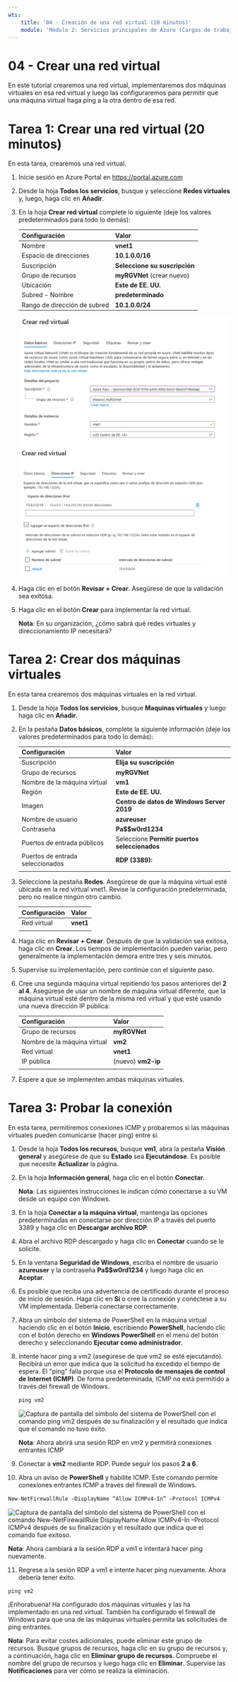 ```yaml
---
wts:
    title: '04 - Creación de una red virtual (20 minutos)'
    module: 'Módulo 2: Servicios principales de Azure (Cargas de trabajo)'
---
```

# 04 - Crear una red virtual

En este tutorial crearemos una red virtual, implementaremos dos máquinas virtuales en esa red virtual y luego las configuraremos para permitir que una máquina virtual haga ping a la otra dentro de esa red.

# Tarea 1: Crear una red virtual (20 minutos)

En esta tarea, crearemos una red virtual. 

1. Inicie sesión en Azure Portal en <a href="https://portal.azure.com" target="_blank"><span style="color: #0066cc;" color="#0066cc">https://portal.azure.com</span></a>

2. Desde la hoja **Todos los servicios**, busque y seleccione **Redes virtuales** y, luego, haga clic en **Añadir**. 

3. En la hoja **Crear red virtual** complete lo siguiente (deje los valores predeterminados para todo lo demás):

    | Configuración | Valor | 
    | --- | --- |
    | Nombre | **vnet1** |
    | Espacio de direcciones |**10.1.0.0/16** |
    | Suscripción | **Seleccione su suscripción** |
    | Grupo de recursos | **myRGVNet** (crear nuevo) |
    | Ubicación | **Este de EE. UU.** |
    | Subred - Nombre | **predeterminado** |
    | Rango de dirección de subred | **10.1.0.0/24** |

    ![Captura de pantalla del paso "Básico" de la hoja Crear red virtual con los campos predeterminados.](../images/0301a.png)
    ![Captura de pantalla del paso "Dirección IP" de la hoja Crear red virtual con los campos predeterminados.](../images/0301b.png)

5. Haga clic en el botón **Revisar + Crear**. Asegúrese de que la validación sea exitosa.

6. Haga clic en el botón **Crear** para implementar la red virtual. 

    **Nota**: En su organización, ¿cómo sabrá qué redes virtuales y direccionamiento IP necesitará?

# Tarea 2: Crear dos máquinas virtuales

En esta tarea crearemos dos máquinas virtuales en la red virtual. 

1. Desde la hoja **Todos los servicios**, busque **Maquinas virtuales** y luego haga clic en **Añadir**. 

2. En la pestaña **Datos básicos**, complete la siguiente información (deje los valores predeterminados para todo lo demás):

   | Configuración | Valor | 
   | --- | --- |
   | Suscripción | **Elija su suscripción**  |
   | Grupo de recursos |  **myRGVNet** |
   | Nombre de la máquina virtual | **vm1**|
   | Región | **Este de EE. UU.** |
   | Imagen | **Centro de datos de Windows Server 2019** |
   | Nombre de usuario| **azureuser** |
   | Contraseña| **Pa$$w0rd1234** |
   | Puertos de entrada públicos| Seleccione **Permitir puertos seleccionados**  |
   | Puertos de entrada seleccionados| **RDP (3389):** |
   |||

3. Seleccione la pestaña **Redes**. Asegúrese de que la máquina virtual esté ubicada en la red virtual vnet1. Revise la configuración predeterminada, pero no realice ningún otro cambio. 

   | Configuración | Valor | 
   | --- | --- |
   | Red virtual | **vnet1** |
   |||

4. Haga clic en **Revisar + Crear**. Después de que la validación sea exitosa, haga clic en **Crear**. Los tiempos de implementación pueden variar, pero generalmente la implementación demora entre tres y seis minutos.

5. Supervise su implementación, pero continúe con el siguiente paso. 

6. Cree una segunda máquina virtual repitiendo los pasos anteriores del **2 al 4**. Asegúrese de usar un nombre de máquina virtual diferente, que la máquina virtual esté dentro de la misma red virtual y que esté usando una nueva dirección IP pública:

    | Configuración | Valor |
    | --- | --- |
    | Grupo de recursos | **myRGVNet** |
    | Nombre de la máquina virtual |  **vm2** |
    | Red virtual | **vnet1** |
    | IP pública | (nuevo) **vm2-ip** |
    |||

7. Espere a que se implementen ambas máquinas virtuales. 

# Tarea 3: Probar la conexión 

En esta tarea, permitiremos conexiones ICMP y probaremos si las máquinas virtuales pueden comunicarse (hacer ping) entre sí. 

1. Desde la hoja **Todos los recursos**, busque **vm1**, abra la pestaña **Visión general** y asegúrese de que su **Estado** sea **Ejecutándose**. Es posible que necesite **Actualizar** la página.

2. En la hoja **Información general**, haga clic en el botón **Conectar**.

    **Nota**: Las siguientes instrucciones le indican cómo conectarse a su VM desde un equipo con Windows. 

3. En la hoja **Conectar a la máquina virtual**, mantenga las opciones predeterminadas en conectarse por dirección IP a través del puerto 3389 y haga clic en **Descargar archivo RDP**.

4. Abra el archivo RDP descargado y haga clic en **Conectar** cuando se le solicite. 

5. En la ventana **Seguridad de Windows**, escriba el nombre de usuario **azureuser** y la contraseña **Pa$$w0rd1234** y luego haga clic en **Aceptar**.

6. Es posible que reciba una advertencia de certificado durante el proceso de inicio de sesión. Haga clic en **Sí** o cree la conexión y conéctese a su VM implementada. Debería conectarse correctamente.

7. Abra un símbolo del sistema de PowerShell en la máquina virtual haciendo clic en el botón **Inicio**, escribiendo **PowerShell**, haciendo clic con el botón derecho en **Windows PowerShell** en el menú del botón derecho y seleccionando **Ejecutar como administrador**.

8. Intente hacer ping a vm2 (asegúrese de que vm2 se esté ejecutando). Recibirá un error que indica que la solicitud ha excedido el tiempo de espera.  El "ping" falla porque usa el **Protocolo de mensajes de control de Internet (ICMP)**. De forma predeterminada, ICMP no está permitido a través del firewall de Windows.


   ```PowerShell
   ping vm2
   ```
   
   ![Captura de pantalla del símbolo del sistema de PowerShell con el comando ping vm2 después de su finalización y el resultado que indica que el comando no tuvo éxito.](../images/0302.png)

    **Nota**: Ahora abrirá una sesión RDP en vm2 y permitirá conexiones entrantes ICMP

9. Conectar a **vm2** mediante RDP. Puede seguir los pasos **2 a 6**.

10. Abra un aviso de **PowerShell** y habilite ICMP. Este comando permite conexiones entrantes ICMP a través del firewall de Windows.

   ```PowerShell
   New-NetFirewallRule –DisplayName “Allow ICMPv4-In” –Protocol ICMPv4
   ```
   ![Captura de pantalla del símbolo del sistema de PowerShell con el comando New-NetFirewallRule DisplayName Allow ICMPv4-In –Protocol ICMPv4 después de su finalización y el resultado que indica que el comando fue exitoso.](../images/0303.png)

   **Nota**: Ahora cambiará a la sesión RDP a vm1 e intentará hacer ping nuevamente.

11. Regrese a la sesión RDP a vm1 e intente hacer ping nuevamente. Ahora debería tener éxito. 

   ```PowerShell
   ping vm2
   ```

¡Enhorabuena! Ha configurado dos máquinas virtuales y las ha implementado en una red virtual. También ha configurado el firewall de Windows para que una de las máquinas virtuales permita las solicitudes de ping entrantes. 

**Nota**: Para evitar costes adicionales, puede eliminar este grupo de recursos. Busque grupos de recursos, haga clic en su grupo de recursos y, a continuación, haga clic en **Eliminar grupo de recursos**. Compruebe el nombre del grupo de recursos y luego haga clic en **Eliminar**. Supervise las **Notificaciones** para ver cómo se realiza la eliminación.
